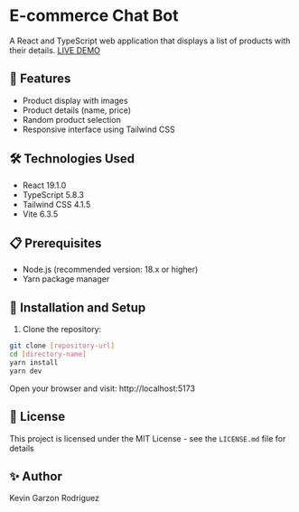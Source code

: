 # E-commerce Chat Bot

A React and TypeScript web application that displays a list of products with their details.
[LIVE DEMO](https://chat-bot-mu-blue.vercel.app/)

## 🚀 Features

- Product display with images
- Product details (name, price)
- Random product selection
- Responsive interface using Tailwind CSS

## 🛠️ Technologies Used

- React 19.1.0
- TypeScript 5.8.3
- Tailwind CSS 4.1.5
- Vite 6.3.5

## 📋 Prerequisites

- Node.js (recommended version: 18.x or higher)
- Yarn package manager

## 🔧 Installation and Setup

1. Clone the repository:
```bash
git clone [repository-url]
cd [directory-name]
yarn install
yarn dev
```
Open your browser and visit:
http://localhost:5173

## 📝 License
This project is licensed under the MIT License - see the `LICENSE.md` file for details

## ✨ Author
Kevin Garzon Rodriguez
